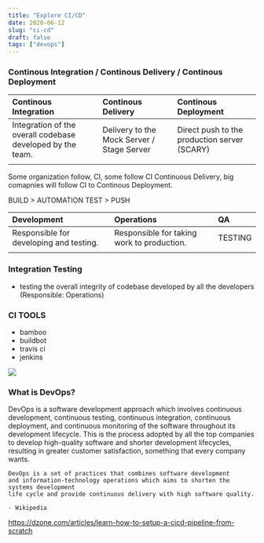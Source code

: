 ```yaml
---
title: "Explore CI/CD"
date: 2020-06-12
slug: "ci-cd"
draft: false
tags: ["devops"]
---
```


### Continous Integration / Continous Delivery / Continous Deployment

| Continous Integration                                      | Continous Delivery                         | Continous Deployment                         |
| :-------------------------------------------------------   | :---------------------------------------   | :------------------------------------------- |
| Integration of the overall codebase developed by the team. | Delivery to the Mock Server / Stage Server | Direct push to the production server (SCARY) |
|                                                            |                                            |                                              |

Some organization follow, CI, some follow CI Continuous Delivery, big comapnies will follow CI to Continous Deployment.

BUILD > AUTOMATION TEST > PUSH


| Development                             | Operations                                 | QA      |
| :-------------------------------------- | :----------------------------------------- | :-      |
| Responsible for developing and testing. | Responsible for taking work to production. | TESTING |
|                                         |                                            |         |

### Integration Testing
- testing the overall integrity of codebase developed by all the developers (Responsible: Operations)

### CI TOOLS

- bamboo
- buildbot
- travis ci
- jenkins

<img src="../../images/what-is-ci.png" align="center">

### What is DevOps?

DevOps is a software development approach which involves continuous development, continuous testing, continuous integration, continuous deployment, and continuous monitoring of the software throughout its development lifecycle. This is the process adopted by all the top companies to develop high-quality software and shorter development lifecycles, resulting in greater customer satisfaction, something that every company wants.

```
DevOps is a set of practices that combines software development
and information-technology operations which aims to shorten the systems development
life cycle and provide continuous delivery with high software quality.

- Wikipedia
```

https://dzone.com/articles/learn-how-to-setup-a-cicd-pipeline-from-scratch
